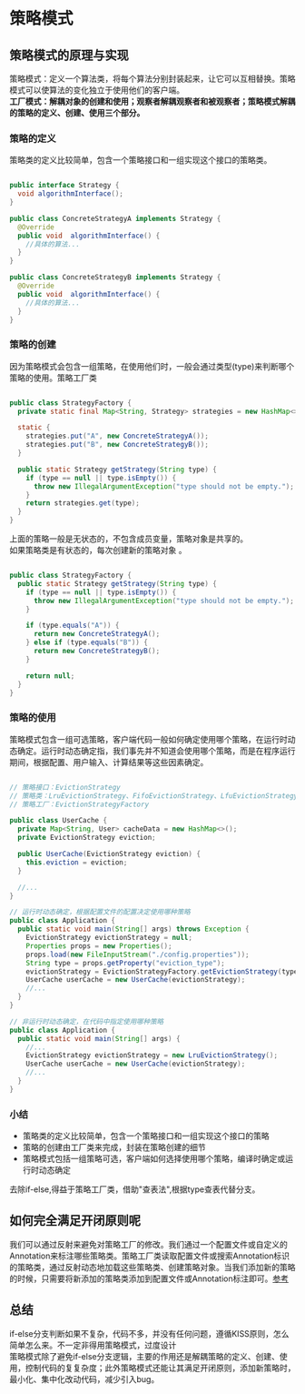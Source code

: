 
# 策略模式

## 策略模式的原理与实现
策略模式：定义一个算法类，将每个算法分别封装起来，让它可以互相替换。策略模式可以使算法的变化独立于使用他们的客户端。  
<strong>工厂模式：解耦对象的创建和使用；观察者解耦观察者和被观察者；策略模式解耦的策略的定义、创建、使用三个部分。</strong>

### 策略的定义
策略类的定义比较简单，包含一个策略接口和一组实现这个接口的策略类。
```java

public interface Strategy {
  void algorithmInterface();
}

public class ConcreteStrategyA implements Strategy {
  @Override
  public void  algorithmInterface() {
    //具体的算法...
  }
}

public class ConcreteStrategyB implements Strategy {
  @Override
  public void  algorithmInterface() {
    //具体的算法...
  }
}
```
### 策略的创建
因为策略模式会包含一组策略，在使用他们时，一般会通过类型(type)来判断哪个策略的使用。策略工厂类
```java

public class StrategyFactory {
  private static final Map<String, Strategy> strategies = new HashMap<>();

  static {
    strategies.put("A", new ConcreteStrategyA());
    strategies.put("B", new ConcreteStrategyB());
  }

  public static Strategy getStrategy(String type) {
    if (type == null || type.isEmpty()) {
      throw new IllegalArgumentException("type should not be empty.");
    }
    return strategies.get(type);
  }
}
```
上面的策略一般是无状态的，不包含成员变量，策略对象是共享的。  
如果策略类是有状态的，每次创建新的策略对象 。
```java

public class StrategyFactory {
  public static Strategy getStrategy(String type) {
    if (type == null || type.isEmpty()) {
      throw new IllegalArgumentException("type should not be empty.");
    }

    if (type.equals("A")) {
      return new ConcreteStrategyA();
    } else if (type.equals("B")) {
      return new ConcreteStrategyB();
    }

    return null;
  }
}
```
### 策略的使用

策略模式包含一组可选策略，客户端代码一般如何确定使用哪个策略，在运行时动态确定。运行时动态确定指，我们事先并不知道会使用哪个策略，而是在程序运行期间，根据配置、用户输入、计算结果等这些因素确定。  
```java

// 策略接口：EvictionStrategy
// 策略类：LruEvictionStrategy、FifoEvictionStrategy、LfuEvictionStrategy...
// 策略工厂：EvictionStrategyFactory

public class UserCache {
  private Map<String, User> cacheData = new HashMap<>();
  private EvictionStrategy eviction;

  public UserCache(EvictionStrategy eviction) {
    this.eviction = eviction;
  }

  //...
}

// 运行时动态确定，根据配置文件的配置决定使用哪种策略
public class Application {
  public static void main(String[] args) throws Exception {
    EvictionStrategy evictionStrategy = null;
    Properties props = new Properties();
    props.load(new FileInputStream("./config.properties"));
    String type = props.getProperty("eviction_type");
    evictionStrategy = EvictionStrategyFactory.getEvictionStrategy(type);
    UserCache userCache = new UserCache(evictionStrategy);
    //...
  }
}

// 非运行时动态确定，在代码中指定使用哪种策略
public class Application {
  public static void main(String[] args) {
    //...
    EvictionStrategy evictionStrategy = new LruEvictionStrategy();
    UserCache userCache = new UserCache(evictionStrategy);
    //...
  }
}
```
### 小结
* 策略类的定义比较简单，包含一个策略接口和一组实现这个接口的策略
* 策略的创建由工厂类来完成，封装在策略创建的细节
* 策略模式包括一组策略可选，客户端如何选择使用哪个策略，编译时确定或运行时动态确定

去除if-else,得益于策略工厂类，借助"查表法",根据type查表代替分支。

## 如何完全满足开闭原则呢
我们可以通过反射来避免对策略工厂的修改。我们通过一个配置文件或自定义的Annotation来标注哪些策略类。策略工厂类读取配置文件或搜索Annotation标识的策略类，通过反射动态地加载这些策略类、创建策略对象。当我们添加新的策略的时候，只需要将新添加的策略类添加到配置文件或Annotation标注即可。[参考](https://blog.csdn.net/zjj2006/article/details/105064557)

## 总结
if-else分支判断如果不复杂，代码不多，并没有任何问题，遵循KISS原则，怎么简单怎么来。不一定非得用策略模式，过度设计    
策略模式除了避免if-else分支逻辑，主要的作用还是解耦策略的定义、创建、使用，控制代码的复复杂度；此外策略模式还能让其满足开闭原则，添加新策略时，最小化、集中化改动代码，减少引入bug。
